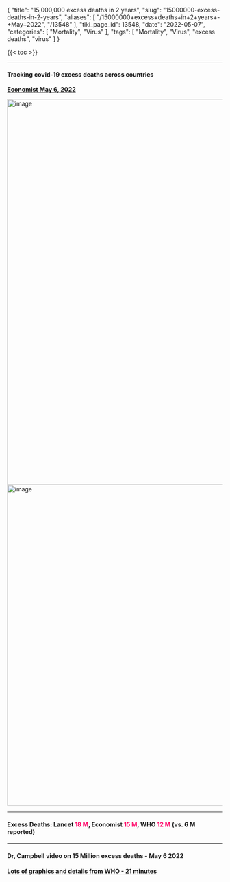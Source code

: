 {
    "title": "15,000,000 excess deaths in 2 years",
    "slug": "15000000-excess-deaths-in-2-years",
    "aliases": [
        "/15000000+excess+deaths+in+2+years+-+May+2022",
        "/13548"
    ],
    "tiki_page_id": 13548,
    "date": "2022-05-07",
    "categories": [
        "Mortality",
        "Virus"
    ],
    "tags": [
        "Mortality",
        "Virus",
        "excess deaths",
        "virus"
    ]
}


{{< toc >}} 

---

#### Tracking covid-19 excess deaths across countries

 **[Economist May 6, 2022](https://www.economist.com/graphic-detail/coronavirus-excess-deaths-tracker?utm_campaign=r.coronavirus-special-edition&utm_medium=email.internal-newsletter.np&utm_source=salesforce-marketing-cloud&utm_term=2022057&utm_content=ed-picks-article-link-4&etear=nl_special_4&utm_campaign=r.coronavirus-special-edition&utm_medium=email.internal-newsletter.np&utm_source=salesforce-marketing-cloud&utm_term=5/7/2022&utm_id=1158899)** 

<img src="https://d378j1rmrlek7x.cloudfront.net/attachments/jpeg/excess-deaths-as-of-may-2022.jpg" alt="image" width="900">

<img src="https://d378j1rmrlek7x.cloudfront.net/attachments/jpeg/excess-timeline.jpg" alt="image" width="750">

---

#### Excess Deaths: Lancet <span style="color:#F06;">18 M</span>, Economist <span style="color:#F06;">15 M</span>, WHO <span style="color:#F06;">12 M</span> (vs. 6 M reported)

---

#### Dr, Campbell video on 15 Million excess deaths - May 6 2022

 **[Lots of graphics and details from WHO - 21 minutes](https://www.youtube.com/watch?v=RI57qwB2fQI&ab_channel=Dr.JohnCampbell)** 

<!-- ~tc~ (alias(15,000,000 more deaths than usual in past 2 years - May 2022)) ~/tc~ -->

<!-- ~tc~ (alias(15,000,000 more deaths than usual in past 15 months - May 2022)) ~/tc~ -->

<!-- ~tc~ (alias(15,000,000 more deaths than usual in 2 years - May 2022)) ~/tc~ -->